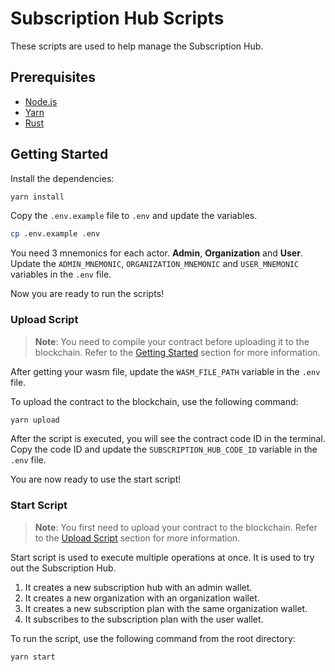 # Subscription Hub Scripts

These scripts are used to help manage the Subscription Hub.

## Prerequisites

- [Node.js](https://nodejs.org/en/)
- [Yarn](https://yarnpkg.com/)
- [Rust](https://www.rust-lang.org/tools/install)

## Getting Started

Install the dependencies:

```bash
yarn install
```

Copy the `.env.example` file to `.env` and update the variables.

```bash
cp .env.example .env
```

You need 3 mnemonics for each actor. **Admin**, **Organization** and **User**. Update the `ADMIN_MNEMONIC`, `ORGANIZATION_MNEMONIC` and `USER_MNEMONIC` variables in the `.env` file.

Now you are ready to run the scripts!

### Upload Script

> **Note**: You need to compile your contract before uploading it to the blockchain. Refer to the [Getting Started](../../README.md#getting-started) section for more information.

After getting your wasm file, update the `WASM_FILE_PATH` variable in the `.env` file.

To upload the contract to the blockchain, use the following command:

```bash
yarn upload
```

After the script is executed, you will see the contract code ID in the terminal. Copy the code ID and update the `SUBSCRIPTION_HUB_CODE_ID` variable in the `.env` file.

You are now ready to use the start script!

### Start Script

> **Note**: You first need to upload your contract to the blockchain. Refer to the [Upload Script](#upload-script) section for more information.

Start script is used to execute multiple operations at once. It is used to try out the Subscription Hub.

1. It creates a new subscription hub with an admin wallet.
2. It creates a new organization with an organization wallet.
3. It creates a new subscription plan with the same organization wallet.
4. It subscribes to the subscription plan with the user wallet.

To run the script, use the following command from the root directory:

```bash
yarn start
```
